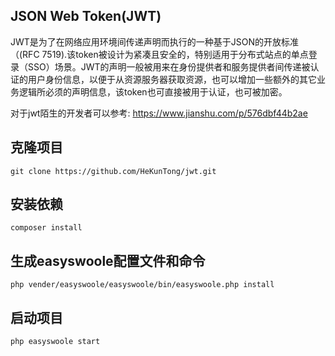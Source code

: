 ## JSON Web Token(JWT)

JWT是为了在网络应用环境间传递声明而执行的一种基于JSON的开放标准（(RFC 7519).该token被设计为紧凑且安全的，特别适用于分布式站点的单点登录（SSO）场景。JWT的声明一般被用来在身份提供者和服务提供者间传递被认证的用户身份信息，以便于从资源服务器获取资源，也可以增加一些额外的其它业务逻辑所必须的声明信息，该token也可直接被用于认证，也可被加密。

对于jwt陌生的开发者可以参考: <https://www.jianshu.com/p/576dbf44b2ae>

## 克隆项目

```
git clone https://github.com/HeKunTong/jwt.git
```

## 安装依赖

```
composer install
```

## 生成easyswoole配置文件和命令

```
php vender/easyswoole/easyswoole/bin/easyswoole.php install
```

## 启动项目

```
php easyswoole start
```
